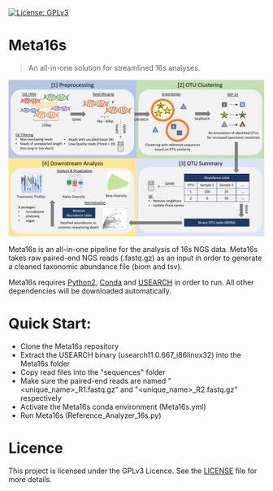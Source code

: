 [![License: GPLv3](https://img.shields.io/badge/License-GPLv3-blue.svg)](https://www.gnu.org/licenses/gpl-3.0)

# Meta16s
>An all-in-one solution for streamlined 16s analyses.

![Meta16s Workflow](https://github.com/SiWolf/Meta16s/blob/master/workflow.png)

Meta16s is an all-in-one pipeline for the analysis of 16s NGS data. Meta16s takes raw paired-end NGS reads (.fastq.gz) as an input in order to generate a cleaned taxonomic abundance file (biom and tsv).

Meta16s requires [Python2](https://www.python.org/), [Conda](https://docs.conda.io/en/latest/) and [USEARCH](https://drive5.com/usearch/) in order to run. All other dependencies will be downloaded automatically.

# Quick Start:
* Clone the Meta16s repository
* Extract the USEARCH binary (usearch11.0.667_i86linux32) into the Meta16s folder
* Copy read files into the "sequences" folder
* Make sure the paired-end reads are named "<unique_name>_R1.fastq.gz" and "<unique_name>_R2.fastq.gz" respectively
* Activate the Meta16s conda environment (Meta16s.yml)
* Run Meta16s (Reference_Analyzer_16s.py)

# Licence
This project is licensed under the GPLv3 Licence. See the [LICENSE](LICENSE) file for more details.